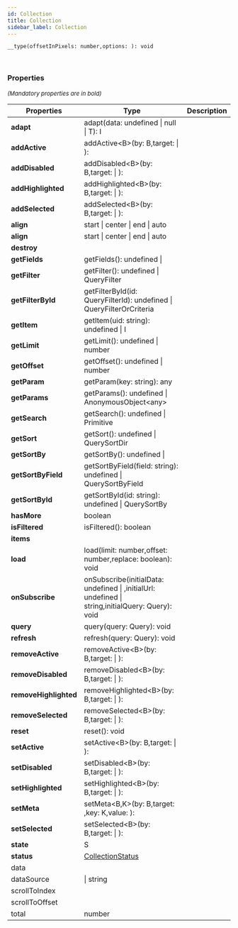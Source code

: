 ```yaml
---
id: Collection
title: Collection
sidebar_label: Collection
---
```


```tsx
__type(offsetInPixels: number,options: ): void
```
<br/>



### Properties

<font size="2"><i>(Mandatory properties are in bold)</i></font>

| Properties | Type | Description |
| --------- | ---- | ----------- |
| **adapt** | adapt(data: undefined \| null \| T): I |  |
| **addActive** | addActive<B\>(by: B,target:  \| ):  |  |
| **addDisabled** | addDisabled<B\>(by: B,target:  \| ):  |  |
| **addHighlighted** | addHighlighted<B\>(by: B,target:  \| ):  |  |
| **addSelected** | addSelected<B\>(by: B,target:  \| ):  |  |
| **align** | start \| center \| end \| auto |  |
| **align** | start \| center \| end \| auto |  |
| **destroy** |  |  |
| **getFields** | getFields(): undefined \|  |  |
| **getFilter** | getFilter(): undefined \| QueryFilter |  |
| **getFilterById** | getFilterById(id: QueryFilterId): undefined \| QueryFilterOrCriteria |  |
| **getItem** | getItem(uid: string): undefined \| I |  |
| **getLimit** | getLimit(): undefined \| number |  |
| **getOffset** | getOffset(): undefined \| number |  |
| **getParam** | getParam(key: string): any |  |
| **getParams** | getParams(): undefined \| AnonymousObject<any\> |  |
| **getSearch** | getSearch(): undefined \| Primitive |  |
| **getSort** | getSort(): undefined \| QuerySortDir |  |
| **getSortBy** | getSortBy(): undefined \|  |  |
| **getSortByField** | getSortByField(field: string): undefined \| QuerySortByField |  |
| **getSortById** | getSortById(id: string): undefined \| QuerySortBy |  |
| **hasMore** | boolean |  |
| **isFiltered** | isFiltered(): boolean |  |
| **items** |  |  |
| **load** | load(limit: number,offset: number,replace: boolean): void |  |
| **onSubscribe** | onSubscribe(initialData: undefined \| ,initialUrl: undefined \| string,initialQuery: Query): void |  |
| **query** | query(query: Query): void |  |
| **refresh** | refresh(query: Query): void |  |
| **removeActive** | removeActive<B\>(by: B,target:  \| ):  |  |
| **removeDisabled** | removeDisabled<B\>(by: B,target:  \| ):  |  |
| **removeHighlighted** | removeHighlighted<B\>(by: B,target:  \| ):  |  |
| **removeSelected** | removeSelected<B\>(by: B,target:  \| ):  |  |
| **reset** | reset(): void |  |
| **setActive** | setActive<B\>(by: B,target:  \| ):  |  |
| **setDisabled** | setDisabled<B\>(by: B,target:  \| ):  |  |
| **setHighlighted** | setHighlighted<B\>(by: B,target:  \| ):  |  |
| **setMeta** | setMeta<B,K\>(by: B,target: ,key: K,value: ):  |  |
| **setSelected** | setSelected<B\>(by: B,target:  \| ):  |  |
| **state** | S |  |
| **status** | [CollectionStatus](/framework-api/types/CollectionStatus.md) |  |
| data |  |  |
| dataSource |  \| string |  |
| scrollToIndex |  |  |
| scrollToOffset |  |  |
| total | number |  |
